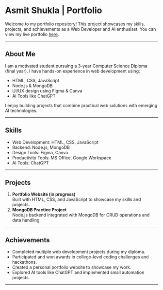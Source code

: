 # Asmit Shukla | Portfolio

Welcome to my portfolio repository! This project showcases my skills, projects, and achievements as a Web Developer and AI enthusiast. You can view my live portfolio [here](https://ash05741.github.io).

---

## About Me
I am a motivated student pursuing a 3-year Computer Science Diploma (final year). I have hands-on experience in web development using:

- HTML, CSS, JavaScript  
- Node.js & MongoDB  
- UI/UX design using Figma & Canva  
- AI Tools like ChatGPT  

I enjoy building projects that combine practical web solutions with emerging AI technologies.

---

## Skills
- Web Development: HTML, CSS, JavaScript  
- Backend: Node.js, MongoDB  
- Design Tools: Figma, Canva  
- Productivity Tools: MS Office, Google Workspace  
- AI Tools: ChatGPT  

---

## Projects
1. **Portfolio Website (in progress)**  
   Built with HTML, CSS, and JavaScript to showcase my skills and projects.  
2. **MongoDB Practice Project**  
   Node.js backend integrated with MongoDB for CRUD operations and data handling.  

---

## Achievements
- Completed multiple web development projects during my diploma.  
- Participated and won awards in college-level coding challenges and hackathons.  
- Created a personal portfolio website to showcase my work.  
- Explored AI tools like ChatGPT and implemented small automation projects.  

---
